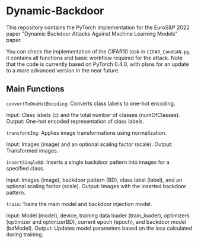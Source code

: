 # Dynamic-Backdoor
This repository contains the PyTorch implementation for the EuroS&P 2022 paper "Dynamic Backdoor Attacks Against Machine Learning Models" paper.

You can check the implementation of the CIFAR10 task in `CIFAR_CondGAN.py`, it contains all functions and basic workflow required for the attack.  Note that the code is currently based on PyTorch 0.4.0, with plans for an update to a more advanced version in the near future.

## Main Functions

`convertToOneHotEncoding`: Converts class labels to one-hot encoding.

Input: Class labels (c) and the total number of classes (numOfClasses).
Output: One-hot encoded representation of class labels.

`transformImg`: Applies image transformations using normalization.

Input: Images (image) and an optional scaling factor (scale).
Output: Transformed images.

`insertSingleBD`: Inserts a single backdoor pattern into images for a specified class.

Input: Images (image), backdoor pattern (BD), class label (label), and an optional scaling factor (scale).
Output: Images with the inserted backdoor pattern.

`train`: Trains the main model and backdoor injection model.

Input: Model (model), device, training data loader (train_loader), optimizers (optimizer and optimizerBD), current epoch (epoch), and backdoor model (bdModel).
Output: Updates model parameters based on the loss calculated during training.
